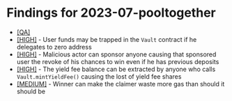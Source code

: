 # Findings for 2023-07-pooltogether 

- [[QA]](QA/README.md)
- [[HIGH]]([HIGH]-1801791817/README.md) - User funds may be trapped in the `Vault` contract if he delegates to zero address
- [[HIGH]]([HIGH]-1803477348/README.md) - Malicious actor can sponsor anyone causing that sponsored user the revoke of his chances to win even if he has previous deposits
- [[HIGH]]([HIGH]-1800039139/README.md) - The yield fee balance can be extracted by anyone who calls `Vault.mintYieldFee()` causing the lost of yield fee shares
- [[MEDIUM]]([MEDIUM]-1804019649/README.md) - Winner can make the claimer waste more gas than should it should be
